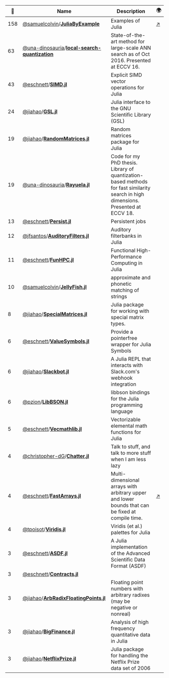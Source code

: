 |:star2: | Name | Description | 🌍|
|---|---|---|---|
|158|[@samuelcolvin](https://github.com/samuelcolvin)/[**JuliaByExample**](https://github.com/samuelcolvin/JuliaByExample)|Examples of Julia|[:arrow_upper_right:](https://juliabyexample.helpmanual.io/)|
|63|[@una-dinosauria](https://github.com/una-dinosauria)/[**local-search-quantization**](https://github.com/una-dinosauria/local-search-quantization)|State-of-the-art method for large-scale ANN search as of Oct 2016. Presented at ECCV 16.||
|43|[@eschnett](https://github.com/eschnett)/[**SIMD.jl**](https://github.com/eschnett/SIMD.jl)|Explicit SIMD vector operations for Julia||
|24|[@jiahao](https://github.com/jiahao)/[**GSL.jl**](https://github.com/jiahao/GSL.jl)|Julia interface to the GNU Scientific Library (GSL)||
|19|[@jiahao](https://github.com/jiahao)/[**RandomMatrices.jl**](https://github.com/jiahao/RandomMatrices.jl)|Random matrices package for Julia||
|19|[@una-dinosauria](https://github.com/una-dinosauria)/[**Rayuela.jl**](https://github.com/una-dinosauria/Rayuela.jl)|Code for my PhD thesis. Library of quantization-based methods for fast similarity search in high dimensions. Presented at ECCV 18.||
|13|[@eschnett](https://github.com/eschnett)/[**Persist.jl**](https://github.com/eschnett/Persist.jl)|Persistent jobs||
|12|[@jfsantos](https://github.com/jfsantos)/[**AuditoryFilters.jl**](https://github.com/jfsantos/AuditoryFilters.jl)|Auditory filterbanks in Julia||
|11|[@eschnett](https://github.com/eschnett)/[**FunHPC.jl**](https://github.com/eschnett/FunHPC.jl)|Functional High-Performance Computing in Julia||
|10|[@samuelcolvin](https://github.com/samuelcolvin)/[**JellyFish.jl**](https://github.com/samuelcolvin/JellyFish.jl)|approximate and phonetic matching of strings||
|8|[@jiahao](https://github.com/jiahao)/[**SpecialMatrices.jl**](https://github.com/jiahao/SpecialMatrices.jl)|Julia package for working with special matrix types.||
|6|[@eschnett](https://github.com/eschnett)/[**ValueSymbols.jl**](https://github.com/eschnett/ValueSymbols.jl)|Provide a pointerfree wrapper for Julia Symbols||
|6|[@jiahao](https://github.com/jiahao)/[**Slackbot.jl**](https://github.com/jiahao/Slackbot.jl)|A Julia REPL that interacts with Slack.com's webhook integration||
|6|[@pzion](https://github.com/pzion)/[**LibBSON.jl**](https://github.com/pzion/LibBSON.jl)|libbson bindings for the Julia programming language||
|5|[@eschnett](https://github.com/eschnett)/[**Vecmathlib.jl**](https://github.com/eschnett/Vecmathlib.jl)|Vectorizable elemental math functions for Julia||
|4|[@christopher-dG](https://github.com/christopher-dG)/[**Chatter.jl**](https://github.com/christopher-dG/Chatter.jl)|Talk to stuff, and talk to more stuff when I am less lazy||
|4|[@eschnett](https://github.com/eschnett)/[**FastArrays.jl**](https://github.com/eschnett/FastArrays.jl)|Multi-dimensional arrays with arbitrary upper and lower bounds that can be fixed at compile time.|[:arrow_upper_right:](http://eschnett.github.io/FastArrays.jl/)|
|4|[@tpoisot](https://github.com/tpoisot)/[**Viridis.jl**](https://github.com/tpoisot/Viridis.jl)|Viridis (et al.) palettes for Julia||
|3|[@eschnett](https://github.com/eschnett)/[**ASDF.jl**](https://github.com/eschnett/ASDF.jl)|A Julia implementation of the Advanced Scientific Data Format (ASDF)||
|3|[@eschnett](https://github.com/eschnett)/[**Contracts.jl**](https://github.com/eschnett/Contracts.jl)|||
|3|[@jiahao](https://github.com/jiahao)/[**ArbRadixFloatingPoints.jl**](https://github.com/jiahao/ArbRadixFloatingPoints.jl)|Floating point numbers with arbitrary radixes (may be negative or nonreal)||
|3|[@jiahao](https://github.com/jiahao)/[**BigFinance.jl**](https://github.com/jiahao/BigFinance.jl)|Analysis of high frequency quantitative data in Julia||
|3|[@jiahao](https://github.com/jiahao)/[**NetflixPrize.jl**](https://github.com/jiahao/NetflixPrize.jl)|Julia package for handling the Netflix Prize data set of 2006||

